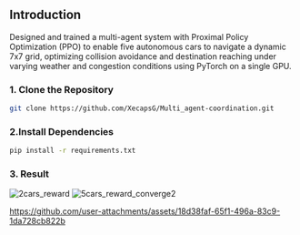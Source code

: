 ## Introduction
Designed and trained a multi-agent system with Proximal Policy Optimization (PPO) to enable five autonomous cars to navigate a dynamic 7x7 grid, 
optimizing collision avoidance and destination reaching under varying weather and congestion conditions using PyTorch on a single GPU.







### 1. Clone the Repository
```bash
git clone https://github.com/XecapsG/Multi_agent-coordination.git
```
### 2.Install Dependencies
```bash
pip install -r requirements.txt

```
### 3. Result
![2cars_reward](https://github.com/user-attachments/assets/d95b7e69-cbf8-478e-9e50-721bce2c6041)
![5cars_reward_converge2](https://github.com/user-attachments/assets/336a076c-4919-4fde-8dfe-6329cc6313e6)


https://github.com/user-attachments/assets/18d38faf-65f1-496a-83c9-1da728cb822b


